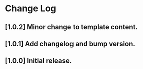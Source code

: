 # Change Log

## [1.0.2] Minor change to template content.

## [1.0.1] Add changelog and bump version.

## [1.0.0] Initial release.
